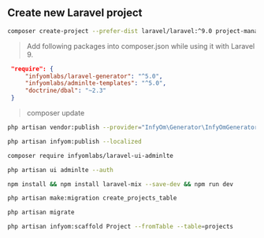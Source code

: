 ## Create new Laravel project
```bash
composer create-project --prefer-dist laravel/laravel:^9.0 project-manager
```

> Add following packages into composer.json while using it with Laravel 9.
```json
 "require": {
     "infyomlabs/laravel-generator": "^5.0",
     "infyomlabs/adminlte-templates": "^5.0",
     "doctrine/dbal": "~2.3"
 }  
 ```
> composer update

```bash
php artisan vendor:publish --provider="InfyOm\Generator\InfyOmGeneratorServiceProvider"
```
 
```bash
php artisan infyom:publish --localized
```

```bash
composer require infyomlabs/laravel-ui-adminlte
```

```bash
php artisan ui adminlte --auth
```

```bash
npm install && npm install laravel-mix --save-dev && npm run dev
```

```bash
php artisan make:migration create_projects_table
```

```bash
php artisan migrate
```

```bash
php artisan infyom:scaffold Project --fromTable --table=projects
```
